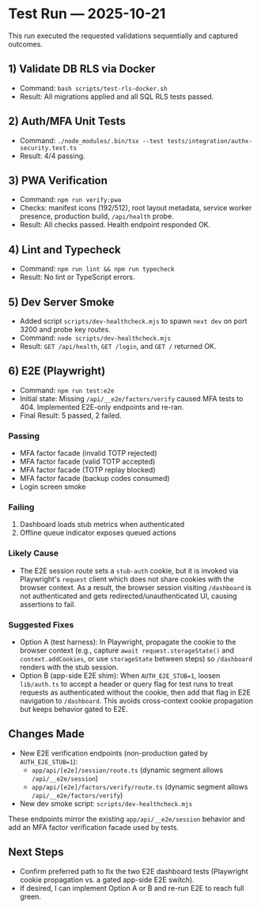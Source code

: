 # Test Run — 2025-10-21

This run executed the requested validations sequentially and captured outcomes.

## 1) Validate DB RLS via Docker
- Command: `bash scripts/test-rls-docker.sh`
- Result: All migrations applied and all SQL RLS tests passed.

## 2) Auth/MFA Unit Tests
- Command: `./node_modules/.bin/tsx --test tests/integration/authx-security.test.ts`
- Result: 4/4 passing.

## 3) PWA Verification
- Command: `npm run verify:pwa`
- Checks: manifest icons (192/512), root layout metadata, service worker presence, production build, `/api/health` probe.
- Result: All checks passed. Health endpoint responded OK.

## 4) Lint and Typecheck
- Command: `npm run lint && npm run typecheck`
- Result: No lint or TypeScript errors.

## 5) Dev Server Smoke
- Added script `scripts/dev-healthcheck.mjs` to spawn `next dev` on port 3200 and probe key routes.
- Command: `node scripts/dev-healthcheck.mjs`
- Result: `GET /api/health`, `GET /login`, and `GET /` returned OK.

## 6) E2E (Playwright)
- Command: `npm run test:e2e`
- Initial state: Missing `/api/__e2e/factors/verify` caused MFA tests to 404. Implemented E2E-only endpoints and re-ran.
- Final Result: 5 passed, 2 failed.

### Passing
- MFA factor facade (invalid TOTP rejected)
- MFA factor facade (valid TOTP accepted)
- MFA factor facade (TOTP replay blocked)
- MFA factor facade (backup codes consumed)
- Login screen smoke

### Failing
1. Dashboard loads stub metrics when authenticated
2. Offline queue indicator exposes queued actions

### Likely Cause
- The E2E session route sets a `stub-auth` cookie, but it is invoked via Playwright's `request` client which does not share cookies with the browser context. As a result, the browser session visiting `/dashboard` is not authenticated and gets redirected/unauthenticated UI, causing assertions to fail.

### Suggested Fixes
- Option A (test harness): In Playwright, propagate the cookie to the browser context (e.g., capture `await request.storageState()` and `context.addCookies`, or use `storageState` between steps) so `/dashboard` renders with the stub session.
- Option B (app-side E2E shim): When `AUTH_E2E_STUB=1`, loosen `lib/auth.ts` to accept a header or query flag for test runs to treat requests as authenticated without the cookie, then add that flag in E2E navigation to `/dashboard`. This avoids cross-context cookie propagation but keeps behavior gated to E2E.

## Changes Made
- New E2E verification endpoints (non-production gated by `AUTH_E2E_STUB=1`):
  - `app/api/[e2e]/session/route.ts` (dynamic segment allows `/api/__e2e/session`)
  - `app/api/[e2e]/factors/verify/route.ts` (dynamic segment allows `/api/__e2e/factors/verify`)
- New dev smoke script: `scripts/dev-healthcheck.mjs`

These endpoints mirror the existing `app/api/__e2e/session` behavior and add an MFA factor verification facade used by tests.

## Next Steps
- Confirm preferred path to fix the two E2E dashboard tests (Playwright cookie propagation vs. a gated app-side E2E switch).
- If desired, I can implement Option A or B and re-run E2E to reach full green.

